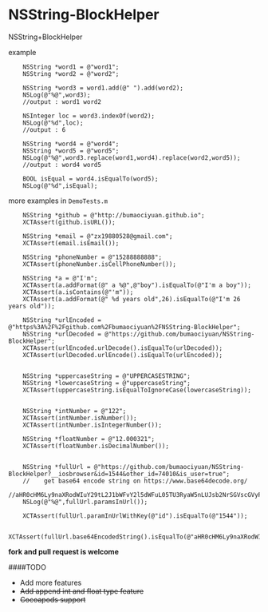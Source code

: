 NSString-BlockHelper
====================

NSString+BlockHelper

example

	    NSString *word1 = @"word1";
	    NSString *word2 = @"word2";
	    
	    NSString *word3 = word1.add(@" ").add(word2);
	    NSLog(@"%@",word3);
	    //output : word1 word2
	    
	    NSInteger loc = word3.indexOf(word2);
	    NSLog(@"%d",loc);
	    //output : 6
	    
	    NSString *word4 = @"word4";
	    NSString *word5 = @"word5";
		NSLog(@"%@",word3.replace(word1,word4).replace(word2,word5));
	    //output : word4 word5
	    
		BOOL isEqual = word4.isEqualTo(word5);
    	NSLog(@"%d",isEqual);

more examples in `DemoTests.m`
	
		NSString *github = @"http://bumaociyuan.github.io";
	    XCTAssert(github.isURL());
	    
	    NSString *email = @"zx19880528@gmail.com";
	    XCTAssert(email.isEmail());
	    
	    NSString *phoneNumber = @"15288888888";
	    XCTAssert(phoneNumber.isCellPhoneNumber());
	    
	    NSString *a = @"I'm";
	    XCTAssert(a.addFormat(@" a %@",@"boy").isEqualTo(@"I'm a boy"));
	    XCTAssert(a.isContains(@"'m"));
	    XCTAssert(a.addFormat(@" %d years old",26).isEqualTo(@"I'm 26 years old"));
	    
	    NSString *urlEncoded = @"https%3A%2F%2Fgithub.com%2Fbumaociyuan%2FNSString-BlockHelper";
	    NSString *urlDecoded = @"https://github.com/bumaociyuan/NSString-BlockHelper";
	    XCTAssert(urlEncoded.urlDecode().isEqualTo(urlDecoded));
	    XCTAssert(urlDecoded.urlEncode().isEqualTo(urlEncoded));
	    
	    
	    NSString *uppercaseString = @"UPPERCASESTRING";
	    NSString *lowercaseString = @"uppercaseString";
	    XCTAssert(uppercaseString.isEqualToIgnoreCase(lowercaseString));
	    
	
	    NSString *intNumber = @"122";
	    XCTAssert(intNumber.isNumber());
	    XCTAssert(intNumber.isIntegerNumber());
	    
	    NSString *floatNumber = @"12.000321";
	    XCTAssert(floatNumber.isDecimalNumber());
	    
	    
	    NSString *fullUrl = @"https://github.com/bumaociyuan/NSString-BlockHelper?__iosbrowser&id=1544&other_id=74010&is_user=true";
		//    get base64 encode string on https://www.base64decode.org/
	    //aHR0cHM6Ly9naXRodWIuY29tL2J1bWFvY2l5dWFuL05TU3RyaW5nLUJsb2NrSGVscGVyP19faW9zYnJvd3NlciZpZD0xNTQ0Jm90aGVyX2lkPTc0MDEwJmlzX3VzZXI9dHJ1ZQ==
	    NSLog(@"%@",fullUrl.paramsInUrl());
	    
	    XCTAssert(fullUrl.paramInUrlWithKey(@"id").isEqualTo(@"1544"));
	    
		XCTAssert(fullUrl.base64EncodedString().isEqualTo(@"aHR0cHM6Ly9naXRodWIuY29tL2J1bWFvY2l5dWFuL05TU3RyaW5nLUJsb2NrSGVscGVyP19faW9zYnJvd3NlciZpZD0xNTQ0Jm90aGVyX2lkPTc0MDEwJmlzX3VzZXI9dHJ1ZQ=="));

**fork and pull request is welcome**

####TODO
* Add more features
* ~~Add append int and float type feature~~
* ~~Cocoapods support~~
